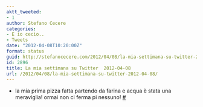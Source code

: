 ```yaml
---
aktt_tweeted:
- 1
author: Stefano Cecere
categories:
- E io cecio..
- Tweets
date: "2012-04-08T10:20:00Z"
format: status
guid: http://stefanocecere.com/2012/04/08/la-mia-settimana-su-twitter-2012-04-08/
id: 2896
title: La mia settimana su Twitter  2012-04-08
url: /2012/04/08/la-mia-settimana-su-twitter-2012-04-08/
---
```


<ul class="aktt_tweet_digest">
  <li>
    la mia prima pizza fatta partendo da farina e acqua è stata una meraviglia! ormai non ci ferma pi nessuno! <a href="http://twitter.com/StefanoCecere/statuses/187609713045807104" class="aktt_tweet_time">#</a>
  </li>
</ul>